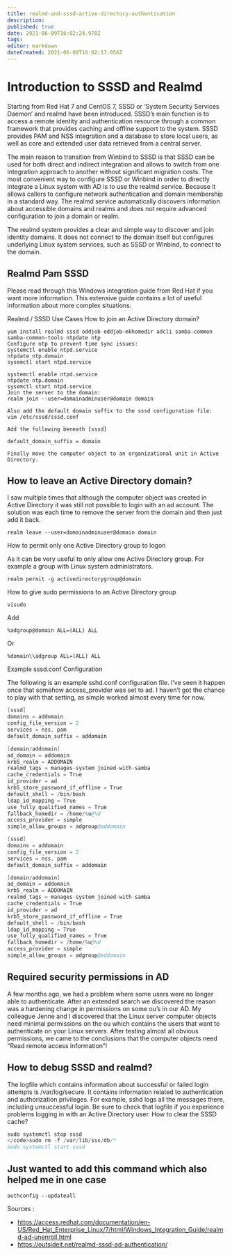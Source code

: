 ```yaml
---
title: realmd-and-sssd-active-directory-authentication
description: 
published: true
date: 2021-06-09T16:02:24.970Z
tags: 
editor: markdown
dateCreated: 2021-06-09T16:02:17.056Z
---
```


# Introduction to SSSD and Realmd

Starting from Red Hat 7 and CentOS 7, SSSD or ‘System Security Services Daemon’  and realmd have been introduced. SSSD’s main function is to access a remote identity and authentication resource through a common framework that provides caching and offline support to the system. SSSD provides PAM and NSS integration and a database to store local users, as well as core and extended user data retrieved from a central server.

The main reason to transition from Winbind to SSSD is that SSSD can be used for both direct and indirect integration and allows to switch from one integration approach to another without significant migration costs. The most convenient way to configure SSSD or Winbind in order to directly integrate a Linux system with AD is to use the realmd service. Because it allows callers to configure network authentication and domain membership in a standard way. The realmd service automatically discovers information about accessible domains and realms and does not require advanced configuration to join a domain or realm.

The realmd system provides a clear and simple way to discover and join identity domains. It does not connect to the domain itself but configures underlying Linux system services, such as SSSD or Winbind, to connect to the domain.

## Realmd Pam SSSD

Please read through this Windows integration guide from Red Hat if you want more information. This extensive guide contains a lot of useful information about more complex situations.

Realmd / SSSD Use Cases
How to join an Active Directory domain?

    yum install realmd sssd oddjob oddjob-mkhomedir adcli samba-common samba-common-tools ntpdate ntp
    Configure ntp to prevent time sync issues:
    systemctl enable ntpd.service
    ntpdate ntp.domain
    sysemctl start ntpd.service

    systemctl enable ntpd.service
    ntpdate ntp.domain
    sysemctl start ntpd.service
    Join the server to the domain:
    realm join --user=domainadminuser@domain domain

    Also add the default domain suffix to the sssd configuration file:
    vim /etc/sssd/sssd.conf

    Add the following beneath [sssd]

    default_domain_suffix = domain

    Finally move the computer object to an organizational unit in Active Directory.

## How to leave an Active Directory domain?

I saw multiple times that although the computer object was created in Active Directory it was still not possible to login with an ad account. The solution was each time to remove the server from the domain and then just add it back.

`realm leave --user=domainadminuser@domain domain`

How to permit only one Active Directory group to logon

As it can be very useful to only allow one Active Directory group. For example a group with Linux system administrators.

`realm permit -g activedirectorygroup@domain`

 How to give sudo permissions to an Active Directory group

`visudo`

Add

`%adgroup@domain ALL=(ALL) ALL`

Or

`%domain\\adgroup ALL=(ALL) ALL`

Example sssd.conf Configuration

The following is an example sshd.conf configuration file. I’ve seen it happen once that somehow access_provider was set to ad. I haven’t got the chance to play with that setting, as simple worked almost every time for now.

```s
[sssd]
domains = addomain
config_file_version = 2
services = nss, pam
default_domain_suffix = addomain

[domain/addomain]
ad_domain = addomain
krb5_realm = ADDOMAIN
realmd_tags = manages-system joined-with-samba
cache_credentials = True
id_provider = ad
krb5_store_password_if_offline = True
default_shell = /bin/bash
ldap_id_mapping = True
use_fully_qualified_names = True
fallback_homedir = /home/%u@%d
access_provider = simple
simple_allow_groups = adgroup@addomain

[sssd]
domains = addomain
config_file_version = 2
services = nss, pam
default_domain_suffix = addomain

[domain/addomain]
ad_domain = addomain
krb5_realm = ADDOMAIN
realmd_tags = manages-system joined-with-samba
cache_credentials = True
id_provider = ad
krb5_store_password_if_offline = True
default_shell = /bin/bash
ldap_id_mapping = True
use_fully_qualified_names = True
fallback_homedir = /home/%u@%d
access_provider = simple
simple_allow_groups = adgroup@addomain

```

## Required security permissions in AD

A few months ago, we had a problem where some users were no longer able to authenticate. After an extended search we discovered the reason was a hardening change in permissions on some ou’s in our AD. My colleague Jenne and I discovered that the Linux server computer objects need minimal permissions on the ou which contains the users that want to authenticate on your Linux servers. After testing almost all obvious permissions, we came to the conclusions that the computer objects need “Read remote access information”!

## How to debug SSSD and realmd?

The logfile which contains information about successful or failed login attempts is /var/log/secure. It contains information related to authentication and authorization privileges. For example, sshd logs all the messages there, including unsuccessful login. Be sure to check that logfile if you experience problems logging in with an Active Directory user.
How to clear the SSSD cache?

```s
sudo systemctl stop sssd
</code>sudo rm -f /var/lib/sss/db/*
sudo systemctl start sssd
```

## Just wanted to add this command which also helped me in one case

`authconfig --updateall`

Sources :

* https://access.redhat.com/documentation/en-US/Red_Hat_Enterprise_Linux/7/html/Windows_Integration_Guide/realmd-ad-unenroll.html
* https://outsideit.net/realmd-sssd-ad-authentication/
